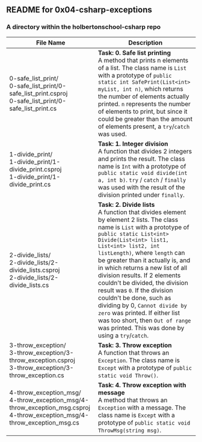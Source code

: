 ## README for 0x04-csharp-exceptions ##
### A directory within the holbertonschool-csharp repo ###

| File Name | Description |
| --------- | ----------- |
| 0-safe_list_print/ <br> 0-safe_list_print/0-safe_list_print.csproj <br> 0-safe_list_print/0-safe_list_print.cs | **Task: 0. Safe list printing** <br> A method that prints n elements of a list. The class name is `List` with a prototype of `public static int SafePrint(List<int> myList, int n)`, which returns the number of elements actually printed. `n` represents the number of elements to print, but since it could be greater than the amount of elements present, a `try`/`catch` was used. |
| 1-divide_print/ <br> 1-divide_print/1-divide_print.csproj <br> 1-divide_print/1-divide_print.cs | **Task: 1. Integer division** <br> A function that divides 2 integers and prints the result. The class name is `Int` with a prototype of `public static void divide(int a, int b)`. `try` / `catch` / `finally` was used with the result of the division printed under `finally`. |
| 2-divide_lists/ <br> 2-divide_lists/2-divide_lists.csproj <br> 2-divide_lists/2-divide_lists.cs | **Task: 2. Divide lists** <br> A function that divides element by element 2 lists. The class name is `List` with a prototype of `public static List<int> Divide(List<int> list1, List<int> list2, int listLength)`, where `length` can be greater than it actually is, and in which returns a new list of all division results. If 2 elements couldn't be divided, the division result was `0`. If the division couldn't be done, such as dividing by 0, `Cannot divide by zero` was printed. If either list was too short, then `Out of range` was printed. This was done by using a `try`/`catch`. |
| 3-throw_exception/ <br> 3-throw_exception/3-throw_exception.csproj <br> 3-throw_exception/3-throw_exception.cs | **Task: 3. Throw exception** <br> A function that throws an `Exception`. The class name is `Except` with a prototype of `public static void Throw()`. |
| 4-throw_exception_msg/ <br> 4-throw_exception_msg/4-throw_exception_msg.csproj <br> 4-throw_exception_msg/4-throw_exception_msg.cs | **Task: 4. Throw exception with message** <br> A method that throws an `Exception` with a message. The class name is `Except` with a prototype of `public static void ThrowMsg(string msg)`. |
